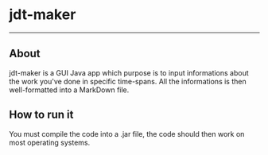 # jdt-maker

---

## About

jdt-maker is a GUI Java app which purpose is to input informations about the work
you've done in specific time-spans. All the informations is then well-formatted
into a MarkDown file.

## How to run it
You must compile the code into a .jar file, the code should then work on most
operating systems.
